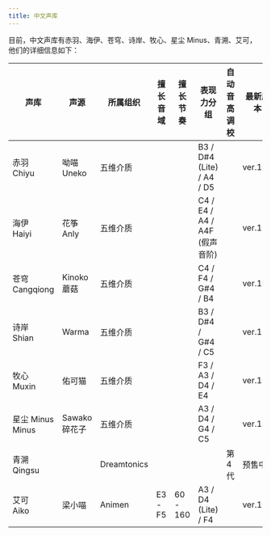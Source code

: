 ```yaml
---
title: 中文声库
---
```


目前，中文声库有赤羽、海伊、苍穹、诗岸、牧心、星尘 Minus、青溯、艾可，他们的详细信息如下：

| 声库 | 声源 | 所属组织 | 擅长音域 | 擅长节奏 | 表现力分组 | 自动音高调校 | 最新版本 |
| --- | --- | --- | --- | --- | --- | --- | --- |
| 赤羽 <br/> Chiyu | 呦喵 Uneko | 五维介质 |  |  | B3 / D#4 (Lite) / A4 / D5 |  | ver.100 |
| 海伊 <br/> Haiyi | 花筝 Anly | 五维介质 | |  | C4 / E4 / A4 / A4F (假声音阶) |  | ver.101 |
| 苍穹 <br/> Cangqiong | Kinoko 蘑菇 | 五维介质 |  |  | C4 / F4 / G#4 / B4 |  | ver.100 |
| 诗岸 <br/> Shian | Warma | 五维介质 |  |  | B3 / D#4 / G#4 / C5 |  | ver.100 |
| 牧心 <br/> Muxin | 佑可猫 | 五维介质 | |  | F3 / A3 / D4 / E4 |  | ver.100 |
| 星尘 Minus <br/> Minus | Sawako 碎花子 | 五维介质 |  |  | A3 / D4 / G4 / C5 |  | ver.100 |
| 青溯 <br/> Qingsu |  | Dreamtonics |  |  |  | 第 4 代 | 预售中 |
| 艾可 <br/> Aiko | 梁小喵 | Animen | E3 - F5 | 60 - 160 | A3 / D4 (Lite) / F4 |  | ver.100 |